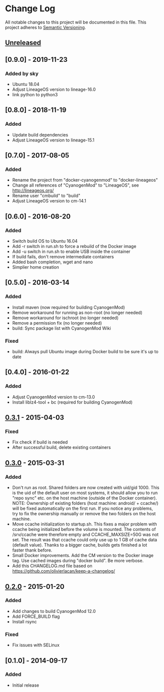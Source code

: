 # Change Log
All notable changes to this project will be documented in this file.
This project adheres to [Semantic Versioning](http://semver.org/).

## [Unreleased][unreleased]

## [0.9.0] - 2019-11-23
### Added by sky
- Ubuntu 18.04
- Adjust LineageOS version to lineage-16.0
- link python to python3

## [0.8.0] - 2018-11-19
### Added
- Update build dependencies
- Adjust LineageOS version to lineage-15.1

## [0.7.0] - 2017-08-05
### Added
- Rename the project from "docker-cyanogenmod" to "docker-lineageos"
- Change all references of "CyanogenMod" to "LineageOS", see http://lineageos.org/
- Rename user "cmbuild" to "build"
- Adjust LineageOS version to cm-14.1

## [0.6.0] - 2016-08-20
### Added
- Switch build OS to Ubuntu 16.04
- Add -r switch in run.sh to force a rebuild of the Docker image
- Add -u switch in run.sh to enable USB inside the container
- If build fails, don't remove intermediate containers
- Added bash completion, wget and nano
- Simplier home creation

## [0.5.0] - 2016-03-14
### Added
- Install maven (now required for building CyanogenMod)
- Remove workaround for running as non-root (no longer needed)
- Remove workaround for ischroot (no longer needed)
- Remove a permission fix (no longer needed)
- build: Sync package list with CyanogenMod Wiki

### Fixed
- build: Always pull Ubuntu image during Docker build to be sure it's up
  to date

## [0.4.0] - 2016-01-22
### Added
- Adjust CyanogenMod version to cm-13.0
- Install liblz4-tool + bc (required for building CyanogenMod)

## [0.3.1] - 2015-04-03
### Fixed
- Fix check if build is needed
- After successful build, delete existing containers

## [0.3.0] - 2015-03-31
### Added
- Don't run as root. Shared folders are now created with uid/gid 1000.
  This is the uid of the default user on most systems, it should allow
  you to run "repo sync" etc. on the host machine (outside of the
  Docker container). NOTE: Ownership of existing folders
  (host machine: android/ + ccache/) will be fixed automatically on the
  first run. If you notice any problems, try to fix the ownership
  manually or remove the two folders on the host machine.
- Move ccache initialization to startup.sh. This fixes a major problem
  with ccache being initialized before the volume is mounted.
  The contents of /srv/ccache were therefore empty and
  CCACHE_MAXSIZE=50G was not set. The result was that ccache could only
  use up to 1 GB of cache data (default value). Thanks to a bigger
  cache, builds gets finished a lot faster thank before.
- Small Docker improvements. Add the CM version to the Docker image
  tag. Use cached images during "docker build". Be more verbose.
- Add this CHANGELOG.md file based on
  https://github.com/olivierlacan/keep-a-changelog/

## [0.2.0] - 2015-01-20
### Added
- Add changes to build CyanogenMod 12.0
- Add FORCE_BUILD flag
- Install rsync

### Fixed
- Fix issues with SELinux

## [0.1.0] - 2014-09-17
### Added
- Initial release

[unreleased]: https://github.com/stucki/docker-cyanogenmod/compare/v0.3.1...HEAD
[0.3.1]: https://github.com/stucki/docker-cyanogenmod/compare/v0.3.0...v0.3.1
[0.3.0]: https://github.com/stucki/docker-cyanogenmod/compare/v0.2.0...v0.3.0
[0.2.0]: https://github.com/stucki/docker-cyanogenmod/compare/v0.1.0...v0.2.0
